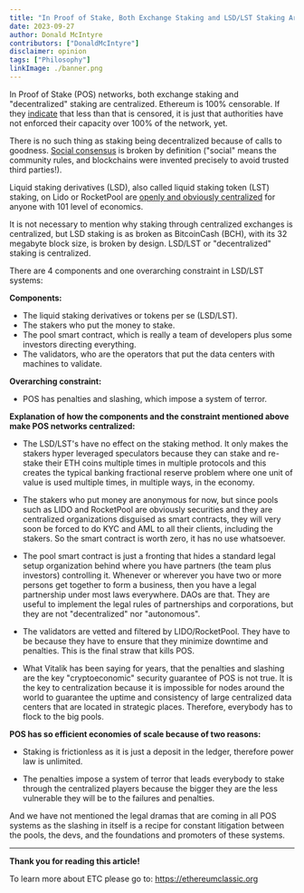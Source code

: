 ```yaml
---
title: "In Proof of Stake, Both Exchange Staking and LSD/LST Staking Are Centralized"
date: 2023-09-27
author: Donald McIntyre
contributors: ["DonaldMcIntyre"]
disclaimer: opinion
tags: ["Philosophy"]
linkImage: ./banner.png
---
```


In Proof of Stake (POS) networks, both exchange staking and "decentralized" staking are centralized. Ethereum is 100% censorable. If they [indicate](https://www.mevwatch.info/) that less than that is censored, it is just that authorities have not enforced their capacity over 100% of the network, yet.

There is no such thing as staking being decentralized because of calls to goodness. [Social consensus](https://ethereumclassic.org/blog/2023-01-25-ethereums-social-consensus-vs-ethereum-classics-code-is-law) is broken by definition ("social" means the community rules, and blockchains were invented precisely to avoid trusted third parties!).

Liquid staking derivatives (LSD), also called liquid staking token (LST) staking, on Lido or RocketPool are [openly and obviously centralized](https://ethereumclassic.org/blog/2023-02-22-ethereum-classic-is-censorship-resistant-ethereum-is-not) for anyone with 101 level of economics. 

It is not necessary to mention why staking through centralized exchanges is centralized, but LSD staking is as broken as BitcoinCash (BCH), with its 32 megabyte block size, is broken by design. LSD/LST or "decentralized" staking is centralized. 

There are 4 components and one overarching constraint in LSD/LST systems: 

**Components:**
 
- The liquid staking derivatives or tokens per se (LSD/LST).
- The stakers who put the money to stake.
- The pool smart contract, which is really a team of developers plus some investors directing everything.
- The validators, who are the operators that put the data centers with machines to validate.

**Overarching constraint:**

- POS has penalties and slashing, which impose a system of terror.

**Explanation of how the components and the constraint mentioned above make POS networks centralized:**

- The LSD/LST's have no effect on the staking method. It only makes the stakers hyper leveraged speculators because they can stake and re-stake their ETH coins multiple times in multiple protocols and this creates the typical banking fractional reserve problem where one unit of value is used multiple times, in multiple ways, in the economy.
    
- The stakers who put money are anonymous for now, but since pools such as LIDO and RocketPool are obviously securities and they are centralized organizations disguised as smart contracts, they will very soon be forced to do KYC and AML to all their clients, including the stakers. So the smart contract is worth zero, it has no use whatsoever.
    
- The pool smart contract is just a fronting that hides a standard legal setup organization behind where you have partners (the team plus investors) controlling it. Whenever or wherever you have two or more persons get together to form a business, then you have a legal partnership under most laws everywhere. DAOs are that. They are useful to implement the legal rules of partnerships and corporations, but they are not "decentralized" nor "autonomous".
    
- The validators are vetted and filtered by LIDO/RocketPool. They have to be because they have to ensure that they minimize downtime and penalties. This is the final straw that kills POS.

- What Vitalik has been saying for years, that the penalties and slashing are the key "cryptoeconomic" security guarantee of POS is not true. It is the key to centralization because it is impossible for nodes around the world to guarantee the uptime and consistency of large centralized data centers that are located in strategic places. Therefore, everybody has to flock to the big pools.

**POS has so efficient economies of scale because of two reasons:**

- Staking is frictionless as it is just a deposit in the ledger, therefore power law is unlimited.

- The penalties impose a system of terror that leads everybody to stake through the centralized players because the bigger they are the less vulnerable they will be to the failures and penalties.

And we have not mentioned the legal dramas that are coming in all POS systems as the slashing in itself is a recipe for constant litigation between the pools, the devs, and the foundations and promoters of these systems.

---

**Thank you for reading this article!**

To learn more about ETC please go to: https://ethereumclassic.org

